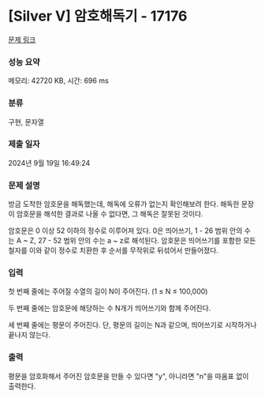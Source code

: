# [Silver V] 암호해독기 - 17176 

[문제 링크](https://www.acmicpc.net/problem/17176) 

### 성능 요약

메모리: 42720 KB, 시간: 696 ms

### 분류

구현, 문자열

### 제출 일자

2024년 9월 19일 16:49:24

### 문제 설명

<p>방금 도착한 암호문을 해독했는데, 해독에 오류가 없는지 확인해보려 한다. 해독한 문장이 암호문을 해석한 결과로 나올 수 없다면, 그 해독은 잘못된 것이다.</p>

<p>암호문은 0 이상 52 이하의 정수로 이루어져 있다. 0은 띄어쓰기, 1 - 26 범위 안의 수는 A ~ Z, 27 - 52 범위 안의 수는 a ~ z로 해석된다. 암호문은 띄어쓰기를 포함한 모든 철자를 이와 같이 정수로 치환한 후 순서를 무작위로 뒤섞어서 만들어졌다.</p>

### 입력 

 <p>첫 번째 줄에는 주어질 수열의 길이 N이 주어진다. (1 ≤ N ≤ 100,000)</p>

<p>두 번째 줄에는 암호문에 해당하는 수 N개가 띄어쓰기와 함께 주어진다.</p>

<p>세 번째 줄에는 평문이 주어진다. 단, 평문의 길이는 N과 같으며, 띄어쓰기로 시작하거나 끝나지 않는다.</p>

### 출력 

 <p>평문을 암호화해서 주어진 암호문을 만들 수 있다면 "y", 아니라면 "n"을 따옴표 없이 출력한다.</p>

